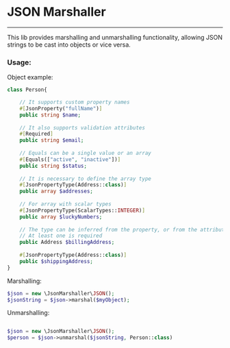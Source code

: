 # JSON Marshaller

---

This lib provides marshalling and unmarshalling functionality, allowing 
JSON strings to be cast into objects or vice versa.

### Usage:

Object example:
```php
class Person{

    // It supports custom property names
    #[JsonProperty("fullName")]
    public string $name;
    
    // It also supports validation attributes
    #[Required]
    public string $email;
    
    // Equals can be a single value or an array
    #[Equals(["active", "inactive"])]
    public string $status;
    
    // It is necessary to define the array type
    #[JsonPropertyType(Address::class)]
    public array $addresses;
    
    // For array with scalar types
    #[JsonPropertyType(ScalarTypes::INTEGER)]
    public array $luckyNumbers;
    
    // The type can be inferred from the property, or from the attribute.
    // At least one is required
    public Address $billingAddress;
    
    #[JsonPropertyType(Address::class)]
    public $shippingAddress;
}
```

Marshalling:
```php
$json = new \JsonMarshaller\JSON();
$jsonString = $json->marshal($myObject);
```

Unmarshalling:
```php

$json = new \JsonMarshaller\JSON();
$person = $json->unmarshal($jsonString, Person::class)
```

